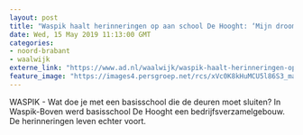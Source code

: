 ```yaml
---
layout: post
title: "Waspik haalt herinneringen op aan school De Hooght: ‘Mijn droom om banketbakker te worden is er ontstaan’"
date: Wed, 15 May 2019 11:13:00 GMT
categories: 
- noord-brabant 
- waalwijk 
externe_link: "https://www.ad.nl/waalwijk/waspik-haalt-herinneringen-op-aan-school-de-hooght-mijn-droom-om-banketbakker-te-worden-is-er-ontstaan~a634c472/"
feature_image: "https://images4.persgroep.net/rcs/xVc0K8kHuMCU5l86S3_maKll16E/diocontent/147860932/_fitwidth/400/?appId=21791a8992982cd8da851550a453bd7f&quality=0.7"
---
```


WASPIK - Wat doe je met een basisschool die de deuren moet sluiten? In Waspik-Boven werd basisschool De Hooght een bedrijfsverzamelgebouw. De herinneringen leven echter voort.
